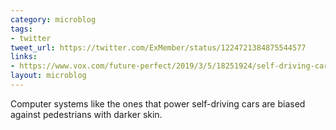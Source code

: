 ```yaml
---
category: microblog
tags:
- twitter
tweet_url: https://twitter.com/ExMember/status/1224721384875544577
links:
- https://www.vox.com/future-perfect/2019/3/5/18251924/self-driving-car-racial-bias-study-autonomous-vehicle-dark-skin
layout: microblog
---
```

Computer systems like the ones that power self-driving cars are biased against pedestrians with darker skin.
